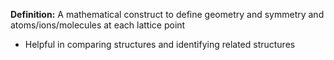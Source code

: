 **Definition:** A mathematical construct to define geometry and symmetry and atoms/ions/molecules at each lattice point
- Helpful in comparing structures and identifying related structures
